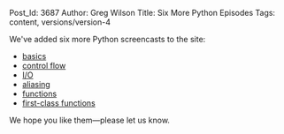 Post_Id: 3687
Author: Greg Wilson
Title: Six More Python Episodes
Tags: content, versions/version-4

<p>We've added six more Python screencasts to the site:</p>
<ul>
<li><a href="/4_0/python/basics.html">basics</a></li>
<li><a href="/4_0/python/flow.html">control flow</a></li>
<li><a href="/4_0/python/io.html">I/O</a></li>
<li><a href="/4_0/python/alias.html">aliasing</a></li>
<li><a href="/4_0/python/func.html">functions</a></li>
<li><a href="/4_0/python/funcobj.html">first-class functions</a></li>
</ul>
<p>We hope you like them&mdash;please let us know.</p>
